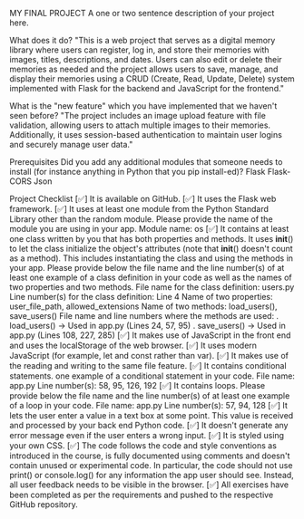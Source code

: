 MY FINAL PROJECT A one or two sentence description of your project here.

What does it do?
"This is a web project that serves as a digital memory library where users can register, log in, and store their memories with images, titles, descriptions, and dates. Users can also edit or delete their memories as needed and the project allows users to save, manage, and display their memories using a CRUD (Create, Read, Update, Delete) system implemented with Flask for the backend and JavaScript for the frontend."

What is the "new feature" which you have implemented that we haven't seen before?
"The project includes an image upload feature with file validation, allowing users to attach multiple images to their memories. Additionally, it uses session-based authentication to maintain user logins and securely manage user data."

Prerequisites
Did you add any additional modules that someone needs to install (for instance anything in Python that you pip  install-ed)?
Flask Flask-CORS Json

Project Checklist
[✅] It is available on GitHub.
[✅] It uses the Flask web framework.
[✅] It uses at least one module from the Python Standard Library other than the random module. Please provide the name of the module you are using in your app.
Module name: os
[✅] It contains at least one class written by you that has both properties and methods. It uses __init__() to let the class initialize the object's attributes (note that
__init__() doesn't count as a method). This includes instantiating the class and using the methods in your app. Please provide below the file name and the line number(s) of at least one example of a class definition in your code as well as the names of two properties and two methods.
File name for the class definition: users.py
Line number(s) for the class definition: Line 4
Name of two properties: user_file_path, allowed_extensions
Name of two methods: load_users(), save_users()
File name and line numbers where the methods are used: . load_users() → Used in app.py (Lines 24, 57, 95) . save_users() → Used in app.py (Lines 108, 227, 285)
[✅] It makes use of JavaScript in the front end and uses the localStorage of the web browser.
[✅] It uses modern JavaScript (for example, let and const rather than var).
[✅] It makes use of the reading and writing to the same file feature.
[✅] It contains conditional statements. one example of a conditional statement in your code.
File name: app.py
Line number(s): 58, 95, 126, 192
[✅] It contains loops. Please provide below the file name and the line number(s) of at least one example of a loop in your code.
File name: app.py
Line number(s): 57, 94, 128
[✅] It lets the user enter a value in a text box at some point. This value is received and processed by your back end Python code.
[✅] It doesn't generate any error message even if the user enters a wrong input.
[✅] It is styled using your own CSS.
[✅] The code follows the code and style conventions as introduced in the course, is fully documented using comments and doesn't contain unused or experimental code.
In particular, the code should not use print() or console.log() for any information the app user should see. Instead, all user feedback needs to be visible in the browser.
[✅] All exercises have been completed as per the requirements and pushed to the respective GitHub repository.
